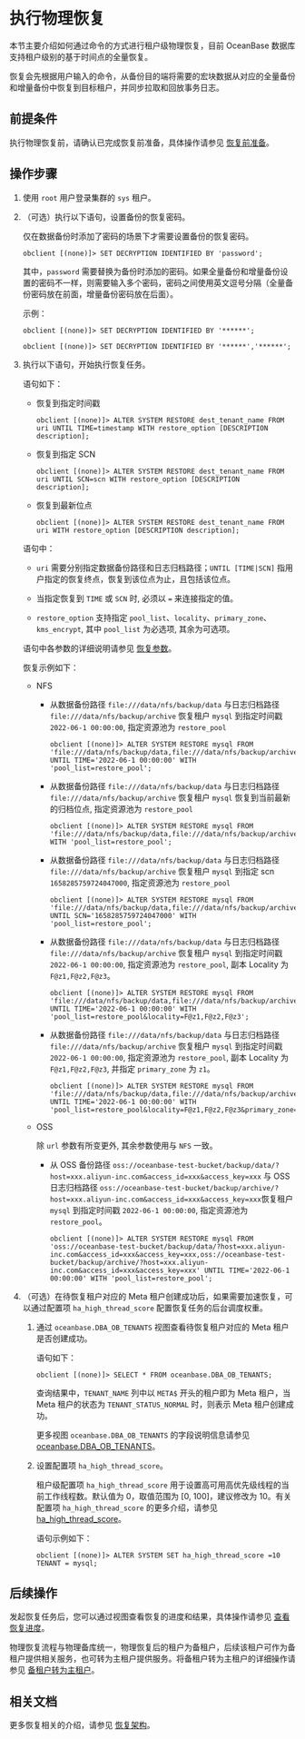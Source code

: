 # 执行物理恢复

本节主要介绍如何通过命令的方式进行租户级物理恢复，目前 OceanBase 数据库支持租户级别的基于时间点的全量恢复。

恢复会先根据用户输入的命令，从备份目的端将需要的宏块数据从对应的全量备份和增量备份中恢复到目标租户，并同步拉取和回放事务日志。

## 前提条件

执行物理恢复前，请确认已完成恢复前准备，具体操作请参见 [恢复前准备](1.preparation-before-recovery.md)。

## 操作步骤

1. 使用 `root` 用户登录集群的 `sys` 租户。

2. （可选）执行以下语句，设置备份的恢复密码。

   仅在数据备份时添加了密码的场景下才需要设置备份的恢复密码。

   ```shell
   obclient [(none)]> SET DECRYPTION IDENTIFIED BY 'password';
   ```

   其中，`password` 需要替换为备份时添加的密码。如果全量备份和增量备份设置的密码不一样，则需要输入多个密码，密码之间使用英文逗号分隔（全量备份密码放在前面，增量备份密码放在后面）。

   示例：

   ```shell
   obclient [(none)]> SET DECRYPTION IDENTIFIED BY '******';
   
   obclient [(none)]> SET DECRYPTION IDENTIFIED BY '******','******';
   ```

3. 执行以下语句，开始执行恢复任务。

   语句如下：

   * 恢复到指定时间戳

      ```shell
      obclient [(none)]> ALTER SYSTEM RESTORE dest_tenant_name FROM uri UNTIL TIME=timestamp WITH restore_option [DESCRIPTION description];
      ```

   * 恢复到指定 SCN

      ```shell
      obclient [(none)]> ALTER SYSTEM RESTORE dest_tenant_name FROM uri UNTIL SCN=scn WITH restore_option [DESCRIPTION description];
      ```

   * 恢复到最新位点

      ```shell
      obclient [(none)]> ALTER SYSTEM RESTORE dest_tenant_name FROM uri WITH restore_option [DESCRIPTION description];
      ```

   语句中：

   * `uri` 需要分别指定数据备份路径和日志归档路径；`UNTIL [TIME|SCN]` 指用户指定的恢复终点，恢复到该位点为止，且包括该位点。

   * 当指定恢复到 `TIME` 或 `SCN` 时, 必须以 `=` 来连接指定的值。

   * `restore_option` 支持指定 `pool_list`、`locality`、`primary_zone`、`kms_encrypt`, 其中 `pool_list` 为必选项, 其余为可选项。

   语句中各参数的详细说明请参见 [恢复参数](7.parameters-of-the-restore.md)。

   恢复示例如下：

   * NFS

      * 从数据备份路径 `file:///data/nfs/backup/data` 与日志归档路径 `file:///data/nfs/backup/archive` 恢复租户 `mysql` 到指定时间戳 `2022-06-1 00:00:00`, 指定资源池为 `restore_pool`

         ```shell
         obclient [(none)]> ALTER SYSTEM RESTORE mysql FROM 'file:///data/nfs/backup/data,file:///data/nfs/backup/archive' UNTIL TIME='2022-06-1 00:00:00' WITH 'pool_list=restore_pool';
         ```

      * 从数据备份路径 `file:///data/nfs/backup/data` 与日志归档路径 `file:///data/nfs/backup/archive` 恢复租户 `mysql` 恢复到当前最新的归档位点, 指定资源池为 `restore_pool`

         ```shell
         obclient [(none)]> ALTER SYSTEM RESTORE mysql FROM 'file:///data/nfs/backup/data,file:///data/nfs/backup/archive' WITH 'pool_list=restore_pool';
         ```

      * 从数据备份路径 `file:///data/nfs/backup/data` 与日志归档路径 `file:///data/nfs/backup/archive` 恢复租户 `mysql` 到指定 scn `1658285759724047000`, 指定资源池为 `restore_pool`

         ```shell
         obclient [(none)]> ALTER SYSTEM RESTORE mysql FROM 'file:///data/nfs/backup/data,file:///data/nfs/backup/archive' UNTIL SCN='1658285759724047000' WITH 'pool_list=restore_pool';
         ```

      * 从数据备份路径 `file:///data/nfs/backup/data` 与日志归档路径 `file:///data/nfs/backup/archive` 恢复租户 `mysql` 到指定时间戳 `2022-06-1 00:00:00`, 指定资源池为 `restore_pool`, 副本 Locality 为 `F@z1,F@z2,F@z3`。

         ```shell
         obclient [(none)]> ALTER SYSTEM RESTORE mysql FROM 'file:///data/nfs/backup/data,file:///data/nfs/backup/archive' UNTIL TIME='2022-06-1 00:00:00' WITH 'pool_list=restore_pool&locality=F@z1,F@z2,F@z3';
         ```

      * 从数据备份路径 `file:///data/nfs/backup/data` 与日志归档路径 `file:///data/nfs/backup/archive` 恢复租户 `mysql` 到指定时间戳 `2022-06-1 00:00:00`, 指定资源池为 `restore_pool`, 副本 Locality 为 `F@z1,F@z2,F@z3`, 并指定 `primary_zone` 为 `z1`。

         ```shell
         obclient [(none)]> ALTER SYSTEM RESTORE mysql FROM 'file:///data/nfs/backup/data,file:///data/nfs/backup/archive' UNTIL TIME='2022-06-1 00:00:00' WITH 'pool_list=restore_pool&locality=F@z1,F@z2,F@z3&primary_zone=z1';
         ```

   * OSS

      除 `url` 参数有所变更外, 其余参数使用与 `NFS` 一致。

      * 从 OSS 备份路径 `oss://oceanbase-test-bucket/backup/data/?host=xxx.aliyun-inc.com&access_id=xxx&access_key=xxx` 与 OSS 日志归档路径 `oss://oceanbase-test-bucket/backup/archive/?host=xxx.aliyun-inc.com&access_id=xxx&access_key=xxx`恢复租户 `mysql` 到指定时间戳 `2022-06-1 00:00:00`, 指定资源池为 `restore_pool`。

         ```shell
         obclient [(none)]> ALTER SYSTEM RESTORE mysql FROM 'oss://oceanbase-test-bucket/backup/data/?host=xxx.aliyun-inc.com&access_id=xxx&access_key=xxx,oss://oceanbase-test-bucket/backup/archive/?host=xxx.aliyun-inc.com&access_id=xxx&access_key=xxx' UNTIL TIME='2022-06-1 00:00:00' WITH 'pool_list=restore_pool';
         ```

4. （可选）在待恢复租户对应的 Meta 租户创建成功后，如果需要加速恢复，可以通过配置项 `ha_high_thread_score` 配置恢复任务的后台调度权重。

   1. 通过 `oceanbase.DBA_OB_TENANTS` 视图查看待恢复租户对应的 Meta 租户是否创建成功。

      语句如下：

      ```shell
      obclient [(none)]> SELECT * FROM oceanbase.DBA_OB_TENANTS;
      ```

      查询结果中，`TENANT_NAME` 列中以 `META$` 开头的租户即为 Meta 租户，当 Meta 租户的状态为 `TENANT_STATUS_NORMAL` 时，则表示 Meta 租户创建成功。

      更多视图 `oceanbase.DBA_OB_TENANTS` 的字段说明信息请参见 [oceanbase.DBA_OB_TENANTS](../../../7.reference/5.system-reference/4.system-view-of-mysql-mode/2.dictionary-view-of-mysql-mode/58.oceanbase-dba_ob_tenants-of-mysql-mode.md)。

   2. 设置配置项 `ha_high_thread_score`。

      租户级配置项 `ha_high_thread_score` 用于设置高可用高优先级线程的当前工作线程数。默认值为 0，取值范围为 [0, 100]，建议修改为 10。有关配置项 `ha_high_thread_score` 的更多介绍，请参见 [ha_high_thread_score](../../../7.reference/5.system-reference/1.system-configuration-items/4.tenant-level-configuration-items/41.ha_high_thread_score.md)。

      语句示例如下：

      ```shell
      obclient [(none)]> ALTER SYSTEM SET ha_high_thread_score =10 TENANT = mysql;
      ```

## 后续操作

发起恢复任务后，您可以通过视图查看恢复的进度和结果，具体操作请参见 [查看恢复进度](4.view-the-restore-progress.md)。

物理恢复流程与物理备库统一，物理恢复后的租户为备租户，后续该租户可作为备租户提供相关服务，也可转为主租户提供服务。将备租户转为主租户的详细操作请参见 [备租户转为主租户](6.active-standby-tenant.md)。

## 相关文档

更多恢复相关的介绍，请参见 [恢复架构](../../../7.reference/1.oceanbase-database-concepts/10.high-data-reliability-and-availability/5.backup-and-recovery/4.recovery-architecture.md)。
